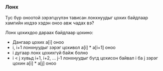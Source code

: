 ### Лонх 

Тус бүр оноотой зэрэгцүүлэн тависан лонхнуудыг цохих байдлаар хамгийн ихдээ хэдэн оноо авж чадах вэ? 

Лонх цохихдоо дараах байдлаар цохино:

- Дангаар цохих a[i] оноо 
- i, i+1 лонхнуудыг зэрэг цохивол a[i] * a[i+1] оноо
- i дугаар лонх цохихгүй байж болно 
- i < j хувьд i+1, i+2, ... j-1 лонхнуудыг бүгд цохисон байвал i ба j зэрэг цохин a[i] * a[j] оноо 

